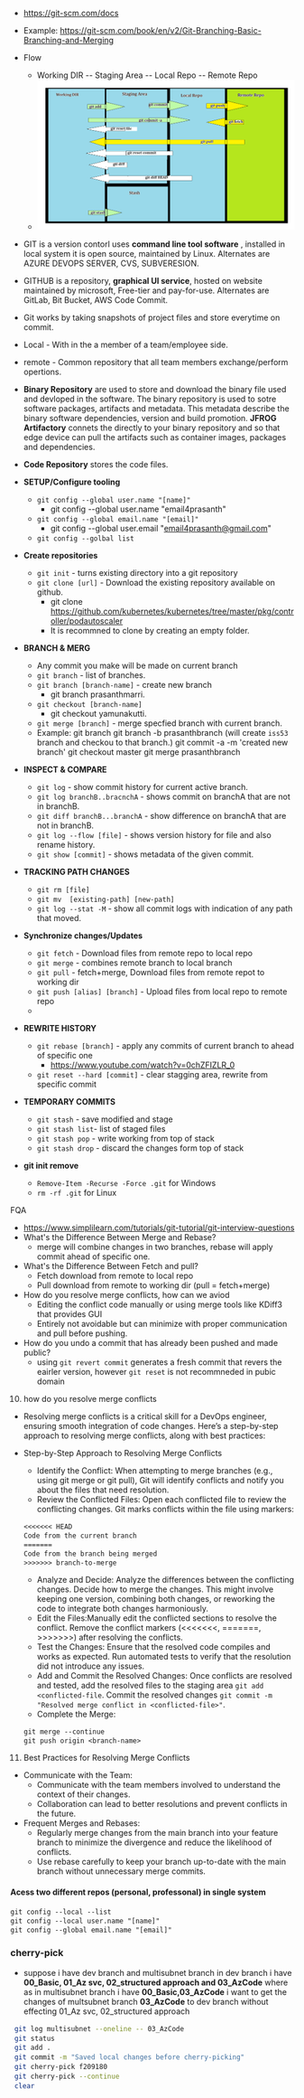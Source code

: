 - https://git-scm.com/docs
- Example: https://git-scm.com/book/en/v2/Git-Branching-Basic-Branching-and-Merging

- Flow
    - Working DIR -- Staging Area -- Local Repo -- Remote Repo
    - ![](https://github.com/email4prasanth/InterviewQuestion/blob/master/Images/GIT.png)
- GIT is a version contorl uses **command line tool software** , installed in local system it is open source, maintained by Linux. Alternates are AZURE DEVOPS SERVER, CVS, SUBVERESION.
- GITHUB is a repository, **graphical UI service**, hosted on website maintained by microsoft, Free-tier and pay-for-use. Alternates are GitLab, Bit Bucket, AWS Code Commit.

- Git works by taking snapshots of project files and store everytime on commit.
- Local - With in the a member of a team/employee side.
- remote - Common repository that all team members exchange/perform opertions.

- **Binary Repository** are used to store and download the binary file used and devloped in the software. The binary repository is used to sotre software packages, artifacts and metadata. This metadata describe the binary software dependencies, version and build promotion. **JFROG Artifactory** connets the directly to your binary repository and so that edge device can pull the artifacts such as container images, packages and dependencies.
- **Code Repository** stores the code files.
- **SETUP/Configure tooling**
    - `git config --global user.name "[name]"`
        - git config --global user.name "email4prasanth"
    - `git config --global email.name "[email]"`
        - git config --global user.email "email4prasanth@gmail.com"
    - `git config --golbal list`
- **Create repositories**
    - `git init` - turns existing directory into a git repository
    - `git clone [url]` - Download the existing repository available on github.
        - git clone https://github.com/kubernetes/kubernetes/tree/master/pkg/controller/podautoscaler
        - It is recommned to clone by creating an empty folder.
- **BRANCH & MERG**
    - Any commit you make will be made on current branch
    - `git branch` - list of branches.
    - `git branch [branch-name]` - create new branch 
        - git branch prasanthmarri.
    - `git checkout [branch-name]`
        - git checkout yamunakutti.
    - `git merge [branch]` - merge specfied branch with current branch.
    - Example:
        git branch 
        git branch -b prasanthbranch (will create `iss53` branch and checkou to that branch.)
        git commit -a -m 'created new branch'
        git checkout master
        git merge prasanthbranch
- **INSPECT & COMPARE**
    - `git log` - show commit history for current active branch.
    - `git log branchB..bracnchA` - shows commit on branchA that are not in branchB.
    - `git diff branchB...branchA` - show difference on branchA that are not in branchB.
    - `git log --flow [file]` - shows version history for file and also rename history.
    - `git show [commit]` - shows metadata of the given commit.
- **TRACKING PATH CHANGES**
    - `git rm [file]`
    - `git mv  [existing-path] [new-path]` 
    - `git log --stat -M` - show all commit logs with indication of any path that moved.
- **Synchronize changes/Updates**
    - `git fetch` - Download files from remote repo to local repo
    - `git merge` - combines remote branch to local branch
    - `git pull` - fetch+merge, Download files from remote repot to working dir
    - `git push [alias] [branch]` - Upload files from local repo to remote repo
    - 
- **REWRITE HISTORY**
    - `git rebase [branch]` - apply any commits of current branch to ahead of specific one
        - https://www.youtube.com/watch?v=0chZFIZLR_0
    - `git reset --hard [commit]` - clear stagging area, rewrite from specific commit
- **TEMPORARY COMMITS**
    - `git stash` - save modified and stage
    - `git stash list`- list of staged files
    - `git stash pop` - write working from top of stack
    - `git stash drop` - discard the changes form top of stack
- **git init remove**
    - `Remove-Item -Recurse -Force .git` for Windows
    - `rm -rf .git` for Linux
</h1> FQA </h1>

- https://www.simplilearn.com/tutorials/git-tutorial/git-interview-questions
- What's the Difference Between Merge and Rebase?
    - merge will combine changes in two branches, rebase will apply commit ahead of specific one.
- What's the Difference Between Fetch and pull?
    - Fetch download from remote to local repo
    - Pull download from remote to working dir (pull = fetch+merge)
- How do you resolve merge conflicts, how can we aviod   
    - Editing the conflict code manually or using merge tools like KDiff3 that provides GUI
    - Entirely not avoidable but can minimize with proper communication and pull before pushing.
- How do you undo a commit that has already been pushed and made public?
    - using `git revert commit` generates a fresh commit that revers the eairler version, however `git reset` is not recommneded in pubic domain
10. how do you resolve merge conflicts
- Resolving merge conflicts is a critical skill for a DevOps engineer, ensuring smooth integration of code changes. Here’s a step-by-step approach to resolving merge conflicts, along with best practices:

- Step-by-Step Approach to Resolving Merge Conflicts
    - Identify the Conflict: When attempting to merge branches (e.g., using git merge or git pull), Git will identify conflicts and notify you about the files that need resolution.
    - Review the Conflicted Files: Open each conflicted file to review the conflicting changes. Git marks conflicts within the file using markers:
    ```
    <<<<<<< HEAD
    Code from the current branch
    =======
    Code from the branch being merged
    >>>>>>> branch-to-merge
    ```
    - Analyze and Decide:  Analyze the differences between the conflicting changes. Decide how to merge the changes. This might involve keeping one version, combining both changes, or reworking the code to integrate both changes harmoniously.
    - Edit the Files:Manually edit the conflicted sections to resolve the conflict. Remove the conflict markers (<<<<<<<, =======, >>>>>>>) after resolving the conflicts.
    - Test the Changes: Ensure that the resolved code compiles and works as expected. Run automated tests to verify that the resolution did not introduce any issues.
    - Add and Commit the Resolved Changes: Once conflicts are resolved and tested, add the resolved files to the staging area `git add <conflicted-file`. Commit the resolved changes `git commit -m "Resolved merge conflict in <conflicted-file>"`.
    - Complete the Merge: 
    ```
    git merge --continue
    git push origin <branch-name>
    ```
11. Best Practices for Resolving Merge Conflicts
- Communicate with the Team:
    - Communicate with the team members involved to understand the context of their changes.
    - Collaboration can lead to better resolutions and prevent conflicts in the future.
- Frequent Merges and Rebases:
    - Regularly merge changes from the main branch into your feature branch to minimize the divergence and reduce the likelihood of conflicts.
    - Use rebase carefully to keep your branch up-to-date with the main branch without unnecessary merge commits.
#### Acess two different repos (personal, professonal) in single system 
```
git config --local --list
git config --local user.name "[name]"
git config --global email.name "[email]"
```

### cherry-pick
- suppose i have dev branch and multisubnet branch in dev branch i have **00_Basic, 01_Az svc, 02_structured approach and 03_AzCode** where as in multisubnet branch i have **00_Basic,03_AzCode** i want to get the changes of multsubnet branch **03_AzCode** to dev branch without effecting 01_Az svc, 02_structured approach
```sh
 git log multisubnet --oneline -- 03_AzCode
 git status
 git add .
 git commit -m "Saved local changes before cherry-picking"
 git cherry-pick f209180
 git cherry-pick --continue
 clear
```